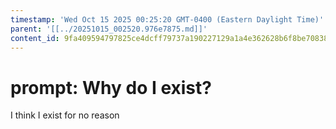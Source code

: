 ```yaml
---
timestamp: 'Wed Oct 15 2025 00:25:20 GMT-0400 (Eastern Daylight Time)'
parent: '[[../20251015_002520.976e7875.md]]'
content_id: 9fa409594797825ce4dcff79737a190227129a1a4e362628b6f8be70838d135e
---
```


# prompt: Why do I exist?

I think I exist for no reason
